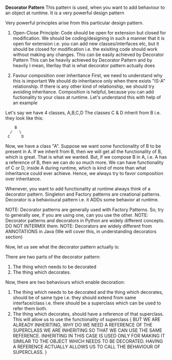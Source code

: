 **Decorator Pattern**
This pattern is used, when you want to add behaviour to an object at runtime. It is a very powerful design pattern

Very powerful principles arise from this particular design pattern.

1. Open-Close Principle: Code should be open for extension but closed for modification.
We should be coding/designing in such a manner that it is open for extension i.e. you can add new classes/interfaces etc,
but it should be closed for modification i.e. the exisiting code should work without making any changes. 
This can be easily achieved by Decorator Pattern
This can be heavily achieved by Decorator Pattern and by heavily I mean, literllay that is what decorator pattern actually does

2. Favour composition over inheritance
First, we need to understand why this is important
We should do inheritance only when there exists "IS-A" relationship. If there is any other kind of relationship, we
should try avoiding inheritance.
Composition is helpful, because you can add fuctionality to your class at runtime. 
Let's understand this with help of an example

Let's say we have 4 classes, A,B,C,D
The classes C & D inherit from B i.e. they look like this:

        B
      /   \
     C     D
 
Now, we have a class "A".
Suppose we want some functionality of B to be present in A.
If we inherit from B, then we will get all the functionality of B, which is great. That is what we wanted. 
But, if we compose B in A, i.e. A has a reference of B, then we can do so much more. We can have functionality of
C or D, inside A during runtime, which is kind of more than what inheritance could ever achieve. 
Hence, we always try to favor composition over inheritance.



Whenever, you want to add functionality at runtime always think of a decorator pattern.
Singleton and Factory patterns are creational patterns. Decorator is a behavioural pattern i.e. it ADDs some behavior
at runtime. 

NOTE: Decorator patterns are generally used with Factory Patterns. So, try to generally see, if you are using one,
can you use the other. 
NOTE: Decorator patterns and decorators in Python are widely different concepts. DO NOT INTERMIX them.
NOTE: Decorators are widely different from ANNOTATIONS in Java (We will cover this, in understanding decorators section)


Now, let us see what the decorator pattern actually is:

There are two parts of the decorator pattern:
1. The thing which needs to be decorated
2. The thing which decorates.

Now, there are two behaviours which enable decoration:
1. The thing which needs to be decorated and the thing which decorates, should be of same type i.e. they should
extend from same interface/class i.e. there should be a superclass which can be used to refer them both.
2. The thing which decorates, should have a reference of that superclass. This will allow us to use the functionality of superclass
{
BUT WE ARE ALREADY INHERITING, WHY DO WE NEED A REFERENCE OF THE SUPERCLASS
WE ARE INHERITING SO THAT WE CAN USE THE SAME REFERENCE. INHERITING IN THIS CASE IS USED ONLY FOR MAKING IT SIMILAR
TO THE OBJECT WHICH NEEDS TO BE DECORATED.
HAVING A REFERENCE ACTUALLY ALLOWS US TO CALL THE BEHAVIOUR OF SUPERCLASS.
}

